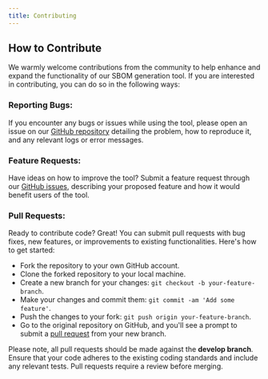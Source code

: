 ```yaml
---
title: Contributing
---
```


## How to Contribute
We warmly welcome contributions from the community to help enhance and expand the functionality of our SBOM generation tool. If you are interested in contributing, you can do so in the following ways:

### Reporting Bugs: 
If you encounter any bugs or issues while using the tool, please open an issue on our [GitHub repository](https://github.com/nqminds/SBOM-GAP) detailing the problem, how to reproduce it, and any relevant logs or error messages.

### Feature Requests: 
Have ideas on how to improve the tool? Submit a feature request through our [GitHub issues](https://github.com/nqminds/SBOM-GAP/issues), describing your proposed feature and how it would benefit users of the tool.

### Pull Requests: 
Ready to contribute code? Great! You can submit pull requests with bug fixes, new features, or improvements to existing functionalities. Here's how to get started:

* Fork the repository to your own GitHub account.
* Clone the forked repository to your local machine.
* Create a new branch for your changes: `git checkout -b your-feature-branch`.
* Make your changes and commit them: `git commit -am 'Add some feature'`.
* Push the changes to your fork: `git push origin your-feature-branch`.
* Go to the original repository on GitHub, and you'll see a prompt to submit a [pull request](https://github.com/nqminds/SBOM-GAP/pulls) from your new branch.

Please note, all pull requests should be made against the **develop branch**. Ensure that your code adheres to the existing coding standards and include any relevant tests. Pull requests require a review before merging.
